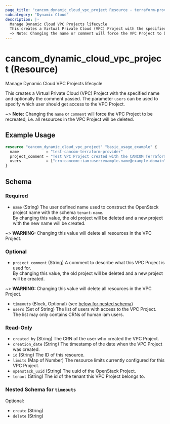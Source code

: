 ```yaml
---
page_title: "cancom_dynamic_cloud_vpc_project Resource - terraform-provider-cancom"
subcategory: "Dynamic Cloud"
description: |-
  Manage Dynamic Cloud VPC Projects lifecycle
  This creates a Virtual Private Cloud (VPC) Project with the specified name and optionally the comment passed. The parameter users can be used to specify which user should get access to the VPC Project.
  ~> Note: Changing the name or comment will force the VPC Project to be recreated, i.e. all resources in the VPC Project will be deleted.
---
```


# cancom_dynamic_cloud_vpc_project (Resource)

Manage Dynamic Cloud VPC Projects lifecycle

This creates a Virtual Private Cloud (VPC) Project with the specified name and optionally the comment passed. The parameter `users` can be used to specify which user should get access to the VPC Project.

~> **Note:** Changing the `name` or `comment` will force the VPC Project to be recreated, i.e. all resources in the VPC Project will be deleted.

## Example Usage

```terraform
resource "cancom_dynamic_cloud_vpc_project" "basic_usage_example" {
  name            = "test-cancom-terraform-provider"
  project_comment = "Test VPC Project created with the CANCOM Terraform provider"
  users           = ["crn:cancom::iam:user:example.name@example.domain"]
}
```

<!-- schema generated by tfplugindocs -->
## Schema

### Required

- `name` (String) The user defined name used to construct the OpenStack project name with the schema `tenant-name`.  
By changing this value, the old project will be deleted and a new project with the new name will be created.

~> **WARNING:** Changing this value will delete all resources in the VPC Project.

### Optional

- `project_comment` (String) A comment to describe what this VPC Project is used for.  
By changing this value, the old project will be deleted and a new project will be created.

~> **WARNING:** Changing this value will delete all resources in the VPC Project.
- `timeouts` (Block, Optional) (see [below for nested schema](#nestedblock--timeouts))
- `users` (Set of String) The list of users with access to the VPC Project. The list may only contains CRNs of human iam users.

### Read-Only

- `created_by` (String) The CRN of the user who created the VPC Project.
- `creation_date` (String) The timestamp of the date when the VPC Project was created.
- `id` (String) The ID of this resource.
- `limits` (Map of Number) The resource limits currently configured for this VPC Project.
- `openstack_uuid` (String) The uuid of the OpenStack Project.
- `tenant` (String) The id of the tenant this VPC Project belongs to.

<a id="nestedblock--timeouts"></a>
### Nested Schema for `timeouts`

Optional:

- `create` (String)
- `delete` (String)
